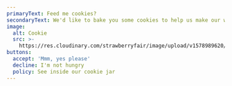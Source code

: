 ```yaml
---
primaryText: Feed me cookies?
secondaryText: We'd like to bake you some cookies to help us make our website sweeter
image:
  alt: Cookie
  src: >-
    https://res.cloudinary.com/strawberryfair/image/upload/v1578989620/Cookies/cookie.png
buttons:
  accept: 'Mmm, yes please'
  decline: I'm not hungry
  policy: See inside our cookie jar
---
```



